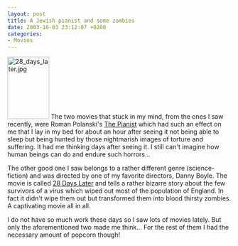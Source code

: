 ```yaml
---
layout: post
title: A Jewish pianist and some zombies
date: 2003-10-03 23:12:07 +0200
categories:
- Movies
---
```

<img alt="28_days_later.jpg" src="https://content.rusiczki.net/blogpics/28_days_later.jpg" width="94" height="140" border="0" class="postimage" /> The two movies that stuck in my mind, from the ones I saw recently, were Roman Polanski's <a href="http://www.imdb.com/title/tt0253474/">The Pianist</a> which had such an effect on me that I lay in my bed for about an hour after seeing it not being able to sleep but being hunted by those nightmarish images of torture and suffering. It had me thinking days after seeing it. I still can't imagine how human beings can do and endure such horrors...

The other good one I saw belongs to a rather different genre (science-fiction) and was directed by one of my favorite directors, Danny Boyle. The movie is called <a href="http://www.imdb.com/title/tt0253474/">28 Days Later</a> and tells a rather bizarre story about the few survivors of a virus which wiped out most of the population of England. In fact it didn't wipe them out but transformed them into blood thirsty zombies. A captivating movie all in all.

I do not have so much work these days so I saw lots of movies lately. But only the aforementioned two made me think... For the rest of them I had the necessary amount of popcorn though!

